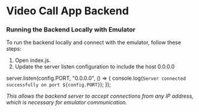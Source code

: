 # Video Call App Backend

### Running the Backend Locally with Emulator
To run the backend locally and connect with the emulator, follow these steps:

1. Open index.js.
2. Update the server listen configuration to include the host 0.0.0.0

server.listen(config.PORT, "0.0.0.0", () => {
  console.log(`Server connected successfully on port ${config.PORT}`);
});

*This allows the backend server to accept connections from any IP address, which is necessary for emulator communication.*
